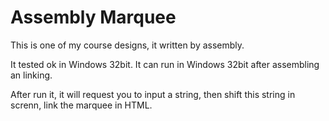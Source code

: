 Assembly Marquee
=================
This is one of my course designs, it written by assembly.

It tested ok in Windows 32bit. It can run in Windows 32bit after assembling an linking.

After run it, it will request you to input a string, then shift this string in screnn, link the marquee in HTML.
